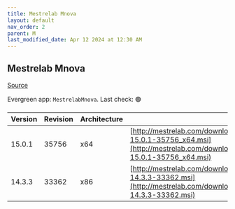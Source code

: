 ```yaml
---
title: Mestrelab Mnova
layout: default
nav_order: 2
parent: M
last_modified_date: Apr 12 2024 at 12:30 AM
---
```


## Mestrelab Mnova

[Source](https://mestrelab.com/software/mnova/)

Evergreen app: `MestrelabMnova`. Last check: 🟢

| Version | Revision | Architecture | URI                                                                                                                                                          |
| ------- | -------- | ------------ | ------------------------------------------------------------------------------------------------------------------------------------------------------------ |
| 15.0.1  | 35756    | x64          | [http://mestrelab.com/downloads/mnova/win/msi/MestReNova-15.0.1-35756_x64.msi](http://mestrelab.com/downloads/mnova/win/msi/MestReNova-15.0.1-35756_x64.msi) |
| 14.3.3  | 33362    | x86          | [http://mestrelab.com/downloads/mnova/win/msi/MestReNova-14.3.3-33362.msi](http://mestrelab.com/downloads/mnova/win/msi/MestReNova-14.3.3-33362.msi)         |
